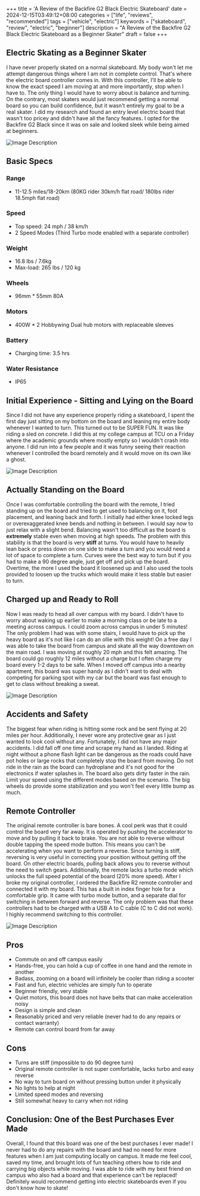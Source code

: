 +++
title = 'A Review of the Backfire G2 Black Electric Skateboard'
date = 2024-12-15T03:49:12+08:00
categories = ["life", "reviews", "recommended"]
tags = ["vehicle", "electric"]
keywords = ["skateboard", "review", "electric", "beginner"]
description = "A Review of the Backfire G2 Black Electric Skateboard as a Beginner Skater"
draft = false
+++

## Electric Skating as a Beginner Skater

I have never properly skated on a normal skateboard. My body won't let me attempt dangerous things where I am not in complete control. That's where the electric board controller comes in. With this controller, I'll be able to know the exact speed I am moving at and more importantly, stop when I have to. The only thing I would have to worry about is balance and turning. On the contrary, most skaters would just recommend getting a normal board so you can build confidence, but it wasn't entirely my goal to be a real skater. I did my research and found an entry level electric board that wasn't too pricey and didn't have all the fancy features. I opted for the Backfire G2 Black since it was on sale and looked sleek while being aimed at beginners.

![Image Description](/images/g2black.png)

## Basic Specs

### Range 
- 11-12.5 miles/18-20km (80KG rider 30km/h flat road/ 180lbs rider 18.5mph flat road)
### Speed
- Top speed: 24 mph / 38 km/h
- 2 Speed Modes (Third Turbo mode enabled with a separate controller)
### Weight
- 16.8 lbs / 7.6kg
- Max-load: 265 lbs / 120 kg
### Wheels
- 96mm * 55mm 80A

### Motors
- 400W * 2 Hobbywing Dual hub motors with replaceable sleeves

### Battery
- Charging time: 3.5 hrs

### Water Resistance
- IP65

## Initial Experience - Sitting and Lying on the Board

Since I did not have any experience properly riding a skateboard, I spent the first day just sitting on my bottom on the board and leaning my entire body whenever I wanted to turn. This turned out to be SUPER FUN. It was like riding a sled on concrete. I did this at my college campus at TCU on a Friday where the academic grounds where mostly empty so I wouldn't crash into anyone. I did run into a few people and it was funny seeing their reaction whenever I controlled the board remotely and it would move on its own like a ghost. 

![Image Description](/images/sitonboard.gif)

## Actually Standing on the Board

Once I was comfortable controlling the board with the remote, I tried standing up on the board and tried to get used to balancing on it, foot placement, and leaning back and forth. I initially had either knee locked legs or overexaggerated knee bends and nothing in between. I would say now to just relax with a slight bend. Balancing wasn't too difficult as the board is **extremely** stable even when moving at high speeds. The problem with this stability is that the board is very **stiff** at turns. You would have to heavily lean back or press down on one side to make a turn and you would need a lot of space to complete a turn. Curves were the best way to turn but if you had to make a 90 degree angle, just get off and pick up the board. Overtime, the more I used the board it loosened up and I also used the tools provided to loosen up the trucks which would make it less stable but easier to turn.


## Charged up and Ready to Roll

Now I was ready to head all over campus with my board. I didn't have to worry about waking up earlier to make a morning class or be late to a meeting across campus. I could zoom across campus in under 5 minutes! The only problem I had was with some stairs, I would have to pick up the heavy board as it's not like I can do an ollie with this weight! On a free day I was able to take the board from campus and skate all the way downtown on the main road. I was moving at roughly 20 mph and this felt amazing. The board could go roughly 12 miles without a charge but I often charge my board every 1-2 days to be safe. When I moved off campus into a nearby apartment, this board was super handy as I didn't want to deal with competing for parking spot with my car but the board was fast enough to get to class without breaking a sweat.

![Image Description](/images/skateboardracing.png)


## Accidents and Safety
The biggest fear when riding is hitting some rock and be sent flying at 20 miles per hour. Additionally, I never wore any protective gear as I just wanted to look cool without any.
Fortunately, I did not have any major accidents. I did fall off one time and scrape my hand as I landed. Riding at night without a phone flash light can be dangerous as the roads could have pot holes or large rocks that completely stop the board from moving. Do not ride in the rain as the board can hydroplane and it's not good for the electronics if water splashes in. The board also gets dirty faster in the rain. Limit your speed using the different modes based on the scenario. The big wheels do provide some stabilization and you won't feel every little bump as much. 

## Remote Controller
The original remote controller is bare bones. A cool perk was that it could control the board very far away. It is operated by pushing the accelerator to move and by pulling it back to brake. You are not able to reverse without double tapping the speed mode button. This means you can't be accelerating when you want to perform a reverse. Since turning is stiff, reversing is very useful in correcting your position without getting off the board. On other electric boards, pulling back allows you to reverse without the need to switch gears. Additionally, the remote lacks a turbo mode which unlocks the full speed potential of the board (20% more speed). After I broke my original controller, I ordered the Backfire R2 remote controller and connected it with my board. This has a built in index finger hole for a comfortable grip. It came with turbo mode button, and a separate dial for switching in between forward and reverse. The only problem was that these controllers had to be charged with a USB A to C cable (C to C did not work). I highly recommend switching to this controller. 

![Image Description](/images/skatenohands.gif)
## Pros

- Commute on and off campus easily
- Hands-free, you can hold a cup of coffee in one hand and the remote in another
- Badass, zooming on a board will infinitely be cooler than riding a scooter
- Fast and fun, electric vehicles are simply fun to operate
- Beginner friendly, very stable
- Quiet motors, this board does not have belts that can make acceleration noisy
- Design is simple and clean
- Reasonably priced and very reliable (never had to do any repairs or contact warranty)
- Remote can control board from far away

## Cons

- Turns are stiff (impossible to do 90 degree turn)
- Original remote controller is not super comfortable, lacks turbo and easy reverse
- No way to turn board on without pressing button under it physically
- No lights to help at night
- Limited speed modes and reversing 
- Still somewhat heavy to carry when not riding

## Conclusion: One of the Best Purchases Ever Made

Overall, I found that this board was one of the best purchases I ever made! I never had to do any repairs with the board and had no need for more features when I am just computing locally on campus. It made me feel cool, saved my time, and brought lots of fun teaching others how to ride and carrying big objects while moving. I was able to ride with my best friend on campus who also had a board and that experience can't be replaced! Definitely would recommend getting into electric skateboards even if you don't know how to skate!

